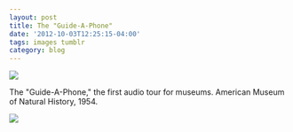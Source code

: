 ```yaml
---
layout: post
title: The "Guide-A-Phone"
date: '2012-10-03T12:25:15-04:00'
tags: images tumblr
category: blog
---
```


![](http://images.library.amnh.org/digital/files/original/54a10ff7b5dd08b56e56fba39ae536b9.jpg)

The "Guide-A-Phone," the first audio tour for museums. American Museum of Natural History, 1954.

![](https://images.library.amnh.org/digital/files/original/d1c0171cfbf551383a53bf80d55c4cd6.jpg)
